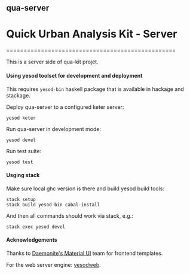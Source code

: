 ## qua-server
# Quick Urban Analysis Kit - Server
=================================================

This is a server side of qua-kit projet.


#### Using yesod toolset for development and deployment

This requires `yesod-bin` haskell package that is available in hackage and stackage.

Deploy qua-server to a configured keter server:
```
yesod keter
```

Run qua-server in development mode:
```
yesod devel
```

Run test suite:
```
yesod test
```
#### Usging stack

Make sure local ghc version is there and build yesod build tools:
```
stack setup
stack build yesod-bin cabal-install
```
And then all commands should work via stack, e.g.:
```
stack exec yesod devel
```

#### Acknowledgements

Thanks to [Daemonite's Material UI](https://github.com/Daemonite/material) team for frontend templates.

For the web server engine: [yesodweb](http://www.yesodweb.com/).
